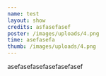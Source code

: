 ```yaml
---
name: test
layout: show
credits: asfasefasef
poster: /images/uploads/4.png
time: asefasefa
thumb: /images/uploads/4.png
---
```

asefasefasefasefasefasef
